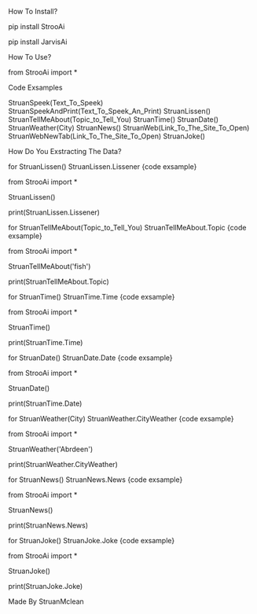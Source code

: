 How To Install?

pip install StrooAi

pip install JarvisAi

How To Use?

from StrooAi import *

Code Exsamples

StruanSpeek(Text_To_Speek)
StruanSpeekAndPrint(Text_To_Speek_An_Print)
StruanLissen()
StruanTellMeAbout(Topic_to_Tell_You)
StruanTime()
StruanDate()
StruanWeather(City)
StruanNews()
StruanWeb(Link_To_The_Site_To_Open)
StruanWebNewTab(Link_To_The_Site_To_Open)
StruanJoke()

How Do You Exstracting The Data?

for StruanLissen()
StruanLissen.Lissener
{code exsample}

from StrooAi import *

StruanLissen()

print(StruanLissen.Lissener)


for StruanTellMeAbout(Topic_to_Tell_You)
StruanTellMeAbout.Topic
{code exsample}

from StrooAi import *

StruanTellMeAbout('fish')

print(StruanTellMeAbout.Topic)


for StruanTime()
StruanTime.Time
{code exsample}

from StrooAi import *

StruanTime()

print(StruanTime.Time)


for StruanDate()
StruanDate.Date
{code exsample}

from StrooAi import *

StruanDate()

print(StruanTime.Date)


for StruanWeather(City)
StruanWeather.CityWeather
{code exsample}

from StrooAi import *

StruanWeather('Abrdeen')

print(StruanWeather.CityWeather)


for StruanNews()
StruanNews.News
{code exsample}

from StrooAi import *

StruanNews()

print(StruanNews.News)


for StruanJoke()
StruanJoke.Joke
{code exsample}

from StrooAi import *

StruanJoke()

print(StruanJoke.Joke)

Made By StruanMclean